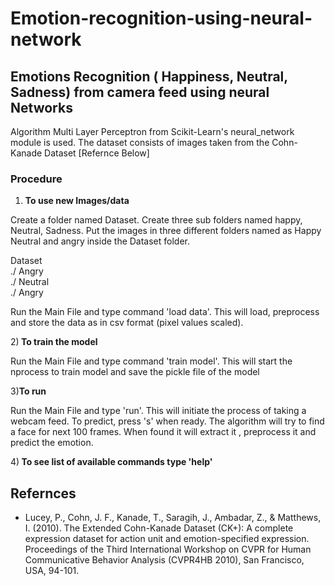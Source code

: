 # Emotion-recognition-using-neural-network



<h2>Emotions Recognition ( Happiness, Neutral, Sadness) from camera feed using neural Networks </h2>

Algorithm Multi Layer Perceptron from Scikit-Learn's neural_network module is used. The dataset consists of images taken from the Cohn-Kanade Dataset [Refernce Below] 

<h3> Procedure</h3>

1) <b>To use new Images/data </b>

  Create a folder named Dataset. Create three sub folders named happy, Neutral,  Sadness.
  Put the images in three different folders named as Happy Neutral and angry inside the Dataset folder.

Dataset <br>
  ./ Angry <br>
  ./ Neutral <br>
  ./ Angry <bre>

  Run the Main File and type command 'load data'. This will load, preprocess and store the data as in csv format (pixel values scaled).

2)<b> To train the model</b>

  Run the Main File and type command 'train model'. This will start the nprocess to train model and save the pickle file of the model

3)<b>To run</b>

  Run the Main File and type 'run'. This will initiate the process of taking a webcam feed.
  To predict, press 's' when ready. The algorithm will try to find a face for next 100 frames. When found it will extract it ,          preprocess it and predict the emotion.

4)<b> To see list of available commands type 'help'</b>





<h2> Refernces </h2>

- Lucey, P., Cohn, J. F., Kanade, T., Saragih, J., Ambadar, Z., & Matthews, I. (2010). The Extended Cohn-Kanade Dataset (CK+): A complete expression dataset for action unit and emotion-specified expression. Proceedings of the Third International Workshop on CVPR for Human Communicative Behavior Analysis (CVPR4HB 2010), San Francisco, USA, 94-101.
